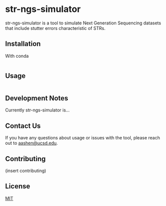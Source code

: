 # str-ngs-simulator

str-ngs-simulator is a tool to simulate Next Generation Sequencing datasets that include stutter errors characteristic of STRs. 

## Installation

With conda

```(insert conda installation)
```

## Usage

```(insert usage)
```

## Development Notes
Currently str-ngs-simulator is...

## Contact Us
If you have any questions about usage or issues with the tool, please reach out to aashen@ucsd.edu.

## Contributing

(insert contributing)

## License
[MIT](https://choosealicense.com/licenses/mit/)
